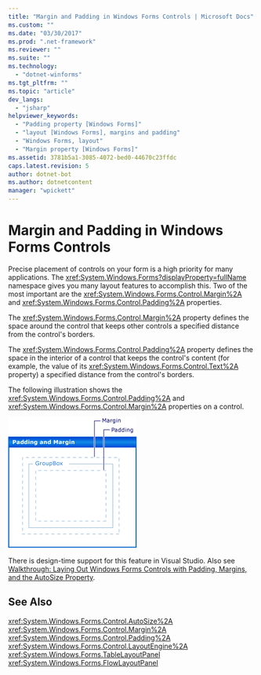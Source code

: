 ```yaml
---
title: "Margin and Padding in Windows Forms Controls | Microsoft Docs"
ms.custom: ""
ms.date: "03/30/2017"
ms.prod: ".net-framework"
ms.reviewer: ""
ms.suite: ""
ms.technology: 
  - "dotnet-winforms"
ms.tgt_pltfrm: ""
ms.topic: "article"
dev_langs: 
  - "jsharp"
helpviewer_keywords: 
  - "Padding property [Windows Forms]"
  - "layout [Windows Forms], margins and padding"
  - "Windows Forms, layout"
  - "Margin property [Windows Forms]"
ms.assetid: 3781b5a1-3085-4072-bed0-44670c23ffdc
caps.latest.revision: 5
author: dotnet-bot
ms.author: dotnetcontent
manager: "wpickett"
---
```

# Margin and Padding in Windows Forms Controls
Precise placement of controls on your form is a high priority for many applications. The <xref:System.Windows.Forms?displayProperty=fullName> namespace gives you many layout features to accomplish this. Two of the most important are the <xref:System.Windows.Forms.Control.Margin%2A> and <xref:System.Windows.Forms.Control.Padding%2A> properties.  
  
 The <xref:System.Windows.Forms.Control.Margin%2A> property defines the space around the control that keeps other controls a specified distance from the control's borders.  
  
 The <xref:System.Windows.Forms.Control.Padding%2A> property defines the space in the interior of a control that keeps the control's content (for example, the value of its <xref:System.Windows.Forms.Control.Text%2A> property) a specified distance from the control's borders.  
  
 The following illustration shows the <xref:System.Windows.Forms.Control.Padding%2A> and <xref:System.Windows.Forms.Control.Margin%2A> properties on a control.  
  
 ![Padding And Margin for Windows Forms Controls](../../../../docs/framework/winforms/controls/media/vs-winformpadmargin.gif "VS_WinFormPadMargin")  
  
 There is design-time support for this feature in Visual Studio.  Also see [Walkthrough: Laying Out Windows Forms Controls with Padding, Margins, and the AutoSize Property](http://msdn.microsoft.com/library/3z3f9e8b\(v=vs.110\)).  
  
## See Also  
 <xref:System.Windows.Forms.Control.AutoSize%2A>   
 <xref:System.Windows.Forms.Control.Margin%2A>   
 <xref:System.Windows.Forms.Control.Padding%2A>   
 <xref:System.Windows.Forms.Control.LayoutEngine%2A>   
 <xref:System.Windows.Forms.TableLayoutPanel>   
 <xref:System.Windows.Forms.FlowLayoutPanel>